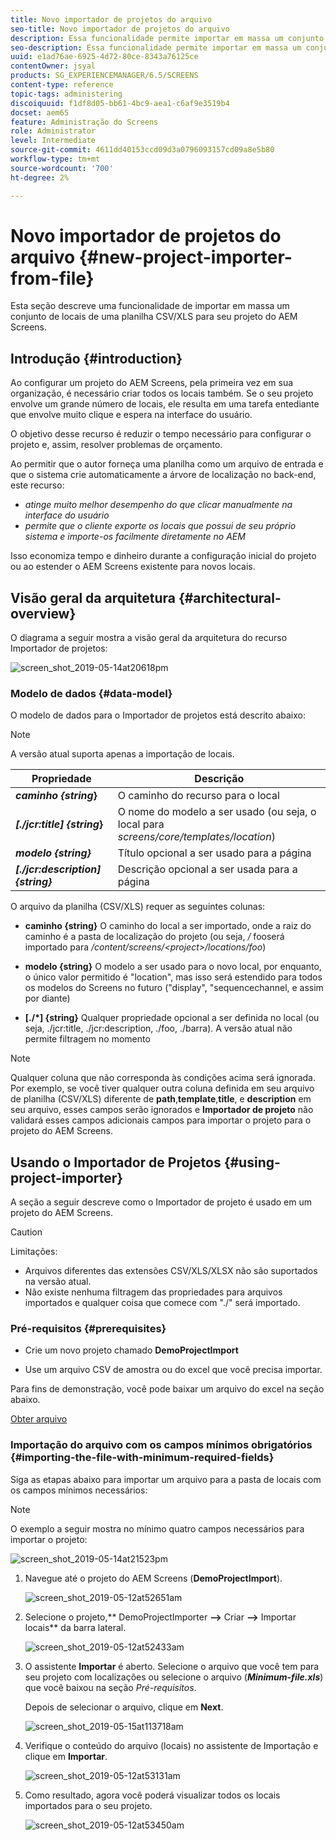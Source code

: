 ```yaml
---
title: Novo importador de projetos do arquivo
seo-title: Novo importador de projetos do arquivo
description: Essa funcionalidade permite importar em massa um conjunto de locais de uma planilha CSV/XLS para seu projeto do AEM Screens.
seo-description: Essa funcionalidade permite importar em massa um conjunto de locais de uma planilha CSV/XLS para seu projeto do AEM Screens.
uuid: e1ad76ae-6925-4d72-80ce-8343a76125ce
contentOwner: jsyal
products: SG_EXPERIENCEMANAGER/6.5/SCREENS
content-type: reference
topic-tags: administering
discoiquuid: f1df8d05-bb61-4bc9-aea1-c6af9e3519b4
docset: aem65
feature: Administração do Screens
role: Administrator
level: Intermediate
source-git-commit: 4611dd40153ccd09d3a0796093157cd09a8e5b80
workflow-type: tm+mt
source-wordcount: '700'
ht-degree: 2%

---
```



# Novo importador de projetos do arquivo {#new-project-importer-from-file}

Esta seção descreve uma funcionalidade de importar em massa um conjunto de locais de uma planilha CSV/XLS para seu projeto do AEM Screens.

## Introdução {#introduction}

Ao configurar um projeto do AEM Screens, pela primeira vez em sua organização, é necessário criar todos os locais também. Se o seu projeto envolve um grande número de locais, ele resulta em uma tarefa entediante que envolve muito clique e espera na interface do usuário.

O objetivo desse recurso é reduzir o tempo necessário para configurar o projeto e, assim, resolver problemas de orçamento.

Ao permitir que o autor forneça uma planilha como um arquivo de entrada e que o sistema crie automaticamente a árvore de localização no back-end, este recurso:

* *atinge muito melhor desempenho do que clicar manualmente na interface do usuário*
* *permite que o cliente exporte os locais que possui de seu próprio sistema e importe-os facilmente diretamente no AEM*

Isso economiza tempo e dinheiro durante a configuração inicial do projeto ou ao estender o AEM Screens existente para novos locais.

## Visão geral da arquitetura {#architectural-overview}

O diagrama a seguir mostra a visão geral da arquitetura do recurso Importador de projetos:

![screen_shot_2019-05-14at20618pm](assets/screen_shot_2019-05-14at20618pm.png)

### Modelo de dados {#data-model}

O modelo de dados para o Importador de projetos está descrito abaixo:

>[!NOTE]
>
>A versão atual suporta apenas a importação de locais.

| **Propriedade** | **Descrição** |
|---|---|
| ***caminho {string*}** | O caminho do recurso para o local |
| ***[./jcr:title] {string*}** | O nome do modelo a ser usado (ou seja, o local para *screens/core/templates/location*) |
| ***modelo {string}*** | Título opcional a ser usado para a página |
| ***[./jcr:description] {string}*** | Descrição opcional a ser usada para a página |

O arquivo da planilha (CSV/XLS) requer as seguintes colunas:

* **caminho {string}** O caminho do local a ser importado, onde a raiz do caminho é a pasta de localização do projeto (ou seja,  */* fooserá importado para  */content/screens/&lt;project>/locations/foo*)

* **modelo {string}** O modelo a ser usado para o novo local, por enquanto, o único valor permitido é &quot;location&quot;, mas isso será estendido para todos os modelos do Screens no futuro (&quot;display&quot;, &quot;sequencechannel, e assim por diante)
* **[./*] {string}** Qualquer propriedade opcional a ser definida no local (ou seja, ./jcr:title, ./jcr:description, ./foo, ./barra). A versão atual não permite filtragem no momento

>[!NOTE]
>
>Qualquer coluna que não corresponda às condições acima será ignorada. Por exemplo, se você tiver qualquer outra coluna definida em seu arquivo de planilha (CSV/XLS) diferente de **path**,**template**,**title**, e **description** em seu arquivo, esses campos serão ignorados e **Importador de projeto** não validará esses campos adicionais campos para importar o projeto para o projeto do AEM Screens.

## Usando o Importador de Projetos {#using-project-importer}

A seção a seguir descreve como o Importador de projeto é usado em um projeto do AEM Screens.

>[!CAUTION]
>
>Limitações:
>
>* Arquivos diferentes das extensões CSV/XLS/XLSX não são suportados na versão atual.
>* Não existe nenhuma filtragem das propriedades para arquivos importados e qualquer coisa que comece com &quot;./&quot; será importado.

>



### Pré-requisitos {#prerequisites}

* Crie um novo projeto chamado **DemoProjectImport**

* Use um arquivo CSV de amostra ou do excel que você precisa importar.

Para fins de demonstração, você pode baixar um arquivo do excel na seção abaixo.

[Obter arquivo](assets/minimal-file.xls)

### Importação do arquivo com os campos mínimos obrigatórios {#importing-the-file-with-minimum-required-fields}

Siga as etapas abaixo para importar um arquivo para a pasta de locais com os campos mínimos necessários:

>[!NOTE]
>
>O exemplo a seguir mostra no mínimo quatro campos necessários para importar o projeto:

![screen_shot_2019-05-14at21523pm](assets/screen_shot_2019-05-14at21523pm.png)

1. Navegue até o projeto do AEM Screens (**DemoProjectImport**).

   ![screen_shot_2019-05-12at52651am](assets/screen_shot_2019-05-12at52651am.png)

1. Selecione o projeto,** DemoProjectImporter **—>** Criar **—>** Importar locais** da barra lateral.

   ![screen_shot_2019-05-12at52433am](assets/screen_shot_2019-05-12at52433am.png)

1. O assistente **Importar** é aberto. Selecione o arquivo que você tem para seu projeto com localizações ou selecione o arquivo (***Minimum-file.xls***) que você baixou na seção *Pré-requisitos*.

   Depois de selecionar o arquivo, clique em **Next**.

   ![screen_shot_2019-05-15at113718am](assets/screen_shot_2019-05-15at113718am.png)

1. Verifique o conteúdo do arquivo (locais) no assistente de Importação e clique em **Importar**.

   ![screen_shot_2019-05-12at53131am](assets/screen_shot_2019-05-12at53131am.png)

1. Como resultado, agora você poderá visualizar todos os locais importados para o seu projeto.

   ![screen_shot_2019-05-12at53450am](assets/screen_shot_2019-05-12at53450am.png)

